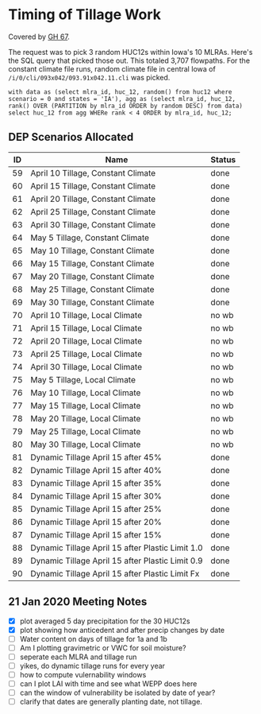 Timing of Tillage Work
======================

Covered by [GH 67](https://github.com/dailyerosion/dep/issues/67).

The request was to pick 3 random HUC12s within Iowa's 10 MLRAs.  Here's the SQL query that picked those out.  This totaled 3,707 flowpaths.  For the constant climate file runs, random climate file in central Iowa of `/i/0/cli/093x042/093.91x042.11.cli` was picked.

    with data as (select mlra_id, huc_12, random() from huc12 where scenario = 0 and states = 'IA'), agg as (select mlra_id, huc_12, rank() OVER (PARTITION by mlra_id ORDER by random DESC) from data) select huc_12 from agg WHERe rank < 4 ORDER by mlra_id, huc_12;

DEP Scenarios Allocated
-----------------------

ID | Name | Status
-- | -- | --
59 | April 10 Tillage, Constant Climate | done
60 | April 15 Tillage, Constant Climate | done
61 | April 20 Tillage, Constant Climate | done
62 | April 25 Tillage, Constant Climate | done
63 | April 30 Tillage, Constant Climate | done
64 | May 5 Tillage, Constant Climate | done
65 | May 10 Tillage, Constant Climate | done
66 | May 15 Tillage, Constant Climate | done
67 | May 20 Tillage, Constant Climate | done
68 | May 25 Tillage, Constant Climate | done
69 | May 30 Tillage, Constant Climate | done
70 | April 10 Tillage, Local Climate | no wb
71 | April 15 Tillage, Local Climate | no wb
72 | April 20 Tillage, Local Climate | no wb
73 | April 25 Tillage, Local Climate | no wb
74 | April 30 Tillage, Local Climate | no wb
75 | May 5 Tillage, Local Climate | no wb
76 | May 10 Tillage, Local Climate | no wb
77 | May 15 Tillage, Local Climate | no wb
78 | May 20 Tillage, Local Climate | no wb
79 | May 25 Tillage, Local Climate | no wb
80 | May 30 Tillage, Local Climate | no wb
81 | Dynamic Tillage April 15 after 45% | done
82 | Dynamic Tillage April 15 after 40% | done
83 | Dynamic Tillage April 15 after 35% | done
84 | Dynamic Tillage April 15 after 30% | done
85 | Dynamic Tillage April 15 after 25% | done
86 | Dynamic Tillage April 15 after 20% | done
87 | Dynamic Tillage April 15 after 15% | done
88 | Dynamic Tillage April 15 after Plastic Limit 1.0 | done
89 | Dynamic Tillage April 15 after Plastic Limit 0.9 | done
90 | Dynamic Tillage April 15 after Plastic Limit Fx | done

21 Jan 2020 Meeting Notes
------

- [x] plot averaged 5 day precipitation for the 30 HUC12s
- [x] plot showing how anticedent and after precip changes by date
- [ ] Water content on days of tillage for 1a and 1b
- [ ] Am I plotting gravimetric or VWC for soil moisture?
- [ ] seperate each MLRA and tillage run
- [ ] yikes, do dynamic tillage runs for every year
- [ ] how to compute vulernability windows
- [ ] can I plot LAI with time and see what WEPP does here
- [ ] can the window of vulnerability be isolated by date of year?
- [ ] clarify that dates are generally planting date, not tillage.
